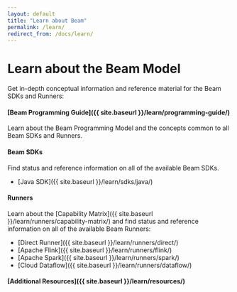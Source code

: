 ```yaml
---
layout: default
title: "Learn about Beam"
permalink: /learn/
redirect_from: /docs/learn/
---
```


# Learn about the Beam Model

Get in-depth conceptual information and reference material for the Beam SDKs and Runners:

#### [Beam Programming Guide]({{ site.baseurl }}/learn/programming-guide/) 
Learn about the Beam Programming Model and the concepts common to all Beam SDKs and Runners.

#### Beam SDKs
Find status and reference information on all of the available Beam SDKs.

* [Java SDK]({{ site.baseurl }}/learn/sdks/java/) 

####  Runners
Learn about the [Capability Matrix]({{ site.baseurl }}/learn/runners/capability-matrix/) and find status and reference information on all of the available Beam Runners:

* [Direct Runner]({{ site.baseurl }}/learn/runners/direct/)
* [Apache Flink]({{ site.baseurl }}/learn/runners/flink/)
* [Apache Spark]({{ site.baseurl }}/learn/runners/spark/)
* [Cloud Dataflow]({{ site.baseurl }}/learn/runners/dataflow/)

#### [Additional Resources]({{ site.baseurl }}/learn/resources/)